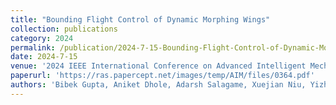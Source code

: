 ```yaml
---
title: "Bounding Flight Control of Dynamic Morphing Wings"
collection: publications
category: 2024
permalink: /publication/2024-7-15-Bounding-Flight-Control-of-Dynamic-Morphing-Wings
date: 2024-7-15
venue: '2024 IEEE International Conference on Advanced Intelligent Mechatronics (AIM)'
paperurl: 'https://ras.papercept.net/images/temp/AIM/files/0364.pdf'
authors: 'Bibek Gupta, Aniket Dhole, Adarsh Salagame, Xuejian Niu, Yizhe Xu, Kaushik Venkatesh, <strong>Paul Ghanem</strong>, Ioannis Mandralis, Eric Sihite, Alireza Ramezani'
---
```


